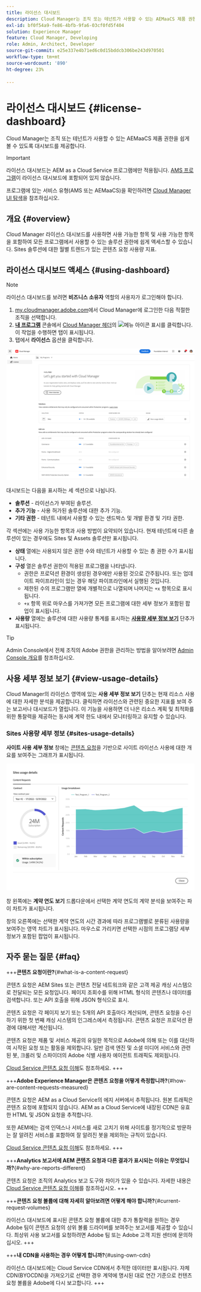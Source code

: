```yaml
---
title: 라이선스 대시보드
description: Cloud Manager는 조직 또는 테넌트가 사용할 수 있는 AEMaaCS 제품 권한을 쉽게 볼 수 있도록 대시보드를 제공합니다.
exl-id: bf0f54a9-fe86-4bfb-9fa6-03cf0fd5f404
solution: Experience Manager
feature: Cloud Manager, Developing
role: Admin, Architect, Developer
source-git-commit: e25e337e4b71ed6c0d15bddcb306be243d970501
workflow-type: tm+mt
source-wordcount: '890'
ht-degree: 23%

---
```



# 라이선스 대시보드 {#license-dashboard}

Cloud Manager는 조직 또는 테넌트가 사용할 수 있는 AEMaaCS 제품 권한을 쉽게 볼 수 있도록 대시보드를 제공합니다.

>[!IMPORTANT]
>
>라이선스 대시보드는 AEM as a Cloud Service 프로그램에만 적용됩니다. [AMS 프로그램](https://experienceleague.adobe.com/ko/docs/experience-manager-cloud-manager/content/introduction)이 라이선스 대시보드에 포함되어 있지 않습니다.
>
>프로그램에 있는 서비스 유형(AMS 또는 AEMaaCS)을 확인하려면 [Cloud Manager UI 탐색](/help/implementing/cloud-manager/navigation.md#program-cards)을 참조하십시오.

## 개요 {#overview}

Cloud Manager 라이선스 대시보드를 사용하면 사용 가능한 항목 및 사용 가능한 항목을 포함하여 모든 프로그램에서 사용할 수 있는 솔루션 권한에 쉽게 액세스할 수 있습니다. Sites 솔루션에 대한 월별 트렌드가 있는 콘텐츠 요청 사용량 지표.

## 라이선스 대시보드 액세스 {#using-dashboard}

>[!NOTE]
>
>라이선스 대시보드를 보려면 **비즈니스 소유자** 역할의 사용자가 로그인해야 합니다.

1. [my.cloudmanager.adobe.com](https://my.cloudmanager.adobe.com/)에서 Cloud Manager에 로그인한 다음 적절한 조직을 선택합니다.
1. **[내 프로그램](/help/implementing/cloud-manager/navigation.md#my-programs)** 콘솔에서 [Cloud Manager 헤더](/help/implementing/cloud-manager/navigation.md#cloud-manager-header)의 ![메뉴 아이콘 표시](https://spectrum.adobe.com/static/icons/workflow_18/Smock_ShowMenu_18_N.svg)를 클릭합니다. 이 작업을 수행하면 탭이 표시됩니다.
1. 탭에서 **라이선스** 옵션을 클릭합니다.

![라이선스 대시보드](assets/license-dashboard.png)

대시보드는 다음을 표시하는 세 섹션으로 나뉩니다.

* **솔루션** - 라이선스가 부여된 솔루션.
* **추가 기능** - 사용 허가된 솔루션에 대한 추가 기능.
* **기타 권한** - 테넌트 내에서 사용할 수 있는 샌드박스 및 개발 환경 및 기타 권한.

각 섹션에는 사용 가능한 항목과 사용 방법이 요약되어 있습니다. 현재 테넌트에 다른 솔루션이 있는 경우에도 Sites 및 Assets 솔루션만 표시됩니다.

* **상태** 열에는 사용되지 않은 권한 수와 테넌트가 사용할 수 있는 총 권한 수가 표시됩니다.
* **구성** 열은 솔루션 권한이 적용된 프로그램을 나타냅니다.
   * 권한은 프로덕션 환경이 생성된 경우에만 사용된 것으로 간주됩니다. 또는 업데이트 파이프라인이 있는 경우 해당 파이프라인에서 실행된 것입니다.
   * 제한된 수의 프로그램만 열에 개별적으로 나열되며 나머지는 `+x` 항목으로 표시됩니다.
   * `+x` 항목 위로 마우스를 가져가면 모든 프로그램에 대한 세부 정보가 포함된 팝업이 표시됩니다.
* **사용량** 열에는 솔루션에 대한 사용량 통계를 표시하는 **[사용량 세부 정보 보기](#view-usage-details)** 단추가 표시됩니다.

>[!TIP]
>
>Admin Console에서 전체 조직의 Adobe 권한을 관리하는 방법을 알아보려면 [Admin Console 개요](https://helpx.adobe.com/kr/enterprise/using/admin-console.html)를 참조하십시오.

## 사용 세부 정보 보기 {#view-usage-details}

<!--
The **View usage details** button gives access to the chosen solution's **Usage Details** window. This window gives a detailed breakdown including charts to show your solution's usage. How that usage is measured depends on the chosen solution. -->

Cloud Manager의 라이선스 영역에 있는 **사용 세부 정보 보기** 단추는 현재 리소스 사용에 대한 자세한 분석을 제공합니다. 클릭하면 라이선스와 관련된 중요한 지표를 보여 주는 보고서나 대시보드가 열립니다. <!-- ADD THIS SENTENCE IF ASSETS USAGE DETAILS GETS REINSTATED ", such as the number of users, storage consumption, or bandwidth usage, depending on the type of services you're using." --> 이 기능을 사용하면 더 나은 리소스 계획 및 최적화를 위한 통찰력을 제공하는 동시에 계약 한도 내에서 모니터링하고 유지할 수 있습니다.

### Sites 사용량 세부 정보 {#sites-usage-details}

**사이트 사용 세부 정보** 창에는 [콘텐츠 요청](#what-is-a-content-request)을 기반으로 사이트 라이선스 사용에 대한 개요를 보여주는 그래프가 표시됩니다.

![사이트 사용 세부 정보 창](assets/sites-usage-details.png)

창 왼쪽에는 **계약 연도 보기** 드롭다운에서 선택한 계약 연도의 계약 분석을 보여주는 파이 차트가 표시됩니다.

창의 오른쪽에는 선택한 계약 연도의 시간 경과에 따라 프로그램별로 분류된 사용량을 보여주는 영역 차트가 표시됩니다. 마우스로 가리키면 선택한 시점의 프로그램당 세부 정보가 포함된 팝업이 표시됩니다.

<!-- REMOVED AS PER CQDOC-21983
### Assets usage details {#assets-usage-details}

The **Assets usage details** window, presents graphs giving an overview of the usage of your Assets licenses based on [storage](#storage) and [standard users](#standard-users). Select the appropriate tab to toggle between the views.

For both storage and standard users views, you can use the **Environment Type** dropdown to toggle the view between production, stage, and development environments.

#### Storage {#storage}

![Assets usage details window for storage](assets/assets-usage-details-storage.png)

The left side of the window presents a pie chart showing the contract breakdown for the contract year selected in the **View contract year** dropdown.

The right side of the window presents an area chart showing the usage broken down by program over time for the selected contract year. A hover reveals a popup with details per program for the selected point in time.

#### Standard Users {#standard-users}

![Assets usage details window for standard-users](assets/assets-usage-details-standard-users.png)

The left side of the window presents a pie chart showing the contract breakdown for the contract year selected in the **View contract year** dropdown.

The right side of the window presents an area chart showing the usage broken down by program over time for the selected contract year. A hover reveals a popup with details per program for the selected point in time. -->

## 자주 묻는 질문 {#faq}

+++**콘텐츠 요청이란?**{#what-is-a-content-request}

콘텐츠 요청은 AEM Sites 또는 콘텐츠 전달 네트워크와 같은 고객 제공 캐싱 시스템으로 전달되는 모든 요청입니다. 페이지 조회수를 위해 HTML 형식의 콘텐츠나 데이터를 검색합니다. 또는 API 호출을 위해 JSON 형식으로 표시.

콘텐츠 요청은 각 페이지 보기 또는 5개의 API 호출마다 계산되며, 콘텐츠 요청을 수신하기 위한 첫 번째 캐싱 시스템의 인그레스에서 측정됩니다. 콘텐츠 요청은 프로덕션 환경에 대해서만 계산됩니다.

콘텐츠 요청은 제품 및 서비스 제공의 유일한 목적으로 Adobe에 의해 또는 이를 대신하여 시작된 요청 또는 활동을 제외합니다. 일반 검색 엔진 및 소셜 미디어 서비스와 관련된 봇, 크롤러 및 스파이더의 Adobe 식별 사용자 에이전트 트래픽도 제외됩니다.

[Cloud Service 콘텐츠 요청 이해](/help/implementing/cloud-manager/content-requests.md)도 참조하세요.
+++

+++**Adobe Experience Manager은 콘텐츠 요청을 어떻게 측정합니까?**{#how-are-content-requests-measured}

콘텐츠 요청은 AEM as a Cloud Service의 에지 서버에서 추적됩니다. 원본 트래픽은 콘텐츠 요청에 포함되지 않습니다. AEM as a Cloud Service에 내장된 CDN은 유효한 HTML 및 JSON 요청을 추적합니다.

또한 AEM에는 검색 인덱스나 서비스를 새로 고치기 위해 사이트를 정기적으로 방문하는 잘 알려진 서비스를 포함하여 잘 알려진 봇을 제외하는 규칙이 있습니다.

[Cloud Service 콘텐츠 요청 이해](/help/implementing/cloud-manager/content-requests.md)도 참조하세요.
+++

+++**Analytics 보고서에 AEM 콘텐츠 요청과 다른 결과가 표시되는 이유는 무엇입니까?**{#why-are-reports-different}

콘텐츠 요청은 조직의 Analytics 보고 도구와 차이가 있을 수 있습니다. 자세한 내용은 [Cloud Service 콘텐츠 요청 이해](/help/implementing/cloud-manager/content-requests.md)를 참조하십시오.
+++

+++**콘텐츠 요청 볼륨에 대해 자세히 알아보려면 어떻게 해야 합니까?**{#current-request-volumes}

라이선스 대시보드에 표시된 콘텐츠 요청 볼륨에 대한 추가 통찰력을 원하는 경우 Adobe 팀이 콘텐츠 요청의 상위 볼륨 드라이버를 보여주는 보고서를 제공할 수 있습니다. 최상위 사용 보고서를 요청하려면 Adobe 팀 또는 Adobe 고객 지원 센터에 문의하십시오.
+++

+++**내 CDN을 사용하는 경우 어떻게 합니까?**{#using-own-cdn}

라이선스 대시보드에는 Cloud Service CDN에서 추적한 데이터만 표시됩니다. 자체 CDN(BYOCDN)을 가져오기로 선택한 경우 계약에 명시된 대로 연간 기준으로 컨텐츠 요청 볼륨을 Adobe에 다시 보고합니다.
+++

